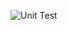 ![Unit Test](https://github.com/ambmcmdmem/numberle-source-php/actions/workflows/unittest.yml/badge.svg)
